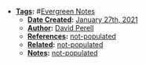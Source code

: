 - **[Tags](<Tags.md>):** #[Evergreen Notes](<Evergreen Notes.md>)
    - **[Date Created](<Date Created.md>):** [January 27th, 2021](<January 27th, 2021.md>)
    - **[Author](<Author.md>):** [David Perell](<David Perell.md>)
    - **[References](<References.md>):** [not-populated](<not-populated.md>)
    - **[Related](<Related.md>):** [not-populated](<not-populated.md>)
    - **[Notes](<Notes.md>):** [not-populated](<not-populated.md>)
